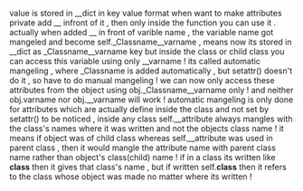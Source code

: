 value is stored in __dict in key value format 
when want to make attributes private add __ infront of it , then only inside the function you can use it . 
actually when added __ in front of varible name , the variable name got mangeled and become self._Classname__varname , means now its stored in __dict as _Classname__varname key but inside the class or child class you can access this variable using only __varname ! its called automatic mangeling , where _Classname is added automatically , but setattr() doesn't do it , so have to do manual mangeling ! 
we can now only access these attributes from the object using obj._Classname__varname only ! and neither obj.varname nor obj.__varname will work ! 
automatic mangeling is only done for attributes which are actually define inside the class and not set by setattr()
to be noticed , inside any class self.__attribute always mangles with the class's names where it was written and not the objects class name ! it means if object was of child class whereas self.__attribute was used in parent class , then it would mangle the attribute name with parent class name rather than object's class(child) name ! 
if in a class its written like __class__ then it gives that class's name , but if written self.__class__ then it refers to the class whose object was made no matter where its written ! 
